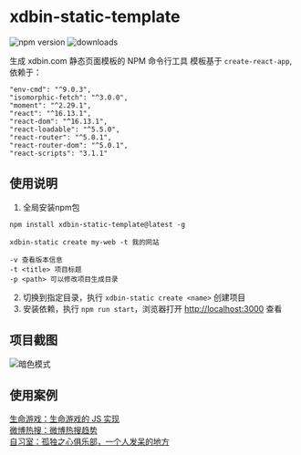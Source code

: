 # xdbin-static-template

![npm version](https://img.shields.io/npm/v/xdbin-static-template) ![downloads](https://img.shields.io/npm/dm/xdbin-static-template)

生成 xdbin.com 静态页面模板的 NPM 命令行工具
模板基于 `create-react-app`, 依赖于：

```
"env-cmd": "^9.0.3",
"isomorphic-fetch": "^3.0.0",
"moment": "^2.29.1",
"react": "^16.13.1",
"react-dom": "^16.13.1",
"react-loadable": "^5.5.0",
"react-router": "^5.0.1",
"react-router-dom": "^5.0.1",
"react-scripts": "3.1.1"
```


## 使用说明

1. 全局安装npm包

```
npm install xdbin-static-template@latest -g

xdbin-static create my-web -t 我的网站

-v 查看版本信息
-t <title> 项目标题
-p <path> 可以修改项目生成目录
```

2. 切换到指定目录，执行 `xdbin-static create <name>` 创建项目
3. 安装依赖，执行 `npm run start`，浏览器打开 [http://localhost:3000](http://localhost:3000) 查看

## 项目截图

![暗色模式](https://cdn.xdbin.com/xdbin-static-template/shot/dark.png)

## 使用案例

[生命游戏：生命游戏的 JS 实现](https://gameoflife.xdbin.com)  
[微博热搜：微博热搜趋势](https://weibo-hot.xdbin.com)  
[自习室：孤独之心俱乐部，一个人发呆的地方](https://room.xdbin.com)
